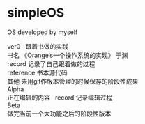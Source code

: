 # simpleOS
OS developed by myself

ver0   
	跟着书做的实践  		
	书名 《Orange‘s一个操作系统的实现》 于渊  		
	record		记录了自己跟着做的过程  		
	reference	书本源代码  		
	其他		未用git作版本管理的时候保存的阶段性成果  		
Alpha  			
	正在编辑的内容			   
	record		记录编辑过程				    
Beta  				
	做完当前一个大功能之后的阶段性版本     

